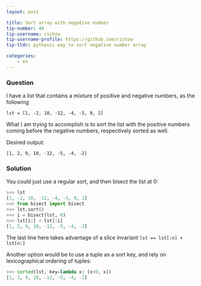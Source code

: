 ```yaml
---
layout: post

title: Sort array with negative number
tip-number: 49
tip-username: richzw
tip-username-profile: https://github.com/richzw
tip-tldr: pythonic way to sort negative number array

categories:
    - en
---
```


### Question

I have a list that contains a mixture of positive and negative numbers, as the following

`lst = [1, -2, 10, -12, -4, -5, 9, 2]`

What I am trying to accomplish is to sort the list with the positive numbers coming before the negative numbers, 
respectively sorted as well.

Desired output:

`[1, 2, 9, 10, -12, -5, -4, -2]`


### Solution

You could just use a regular sort, and then bisect the list at 0:

```python
>>> lst
[1, -2, 10, -12, -4, -5, 9, 2]
>>> from bisect import bisect
>>> lst.sort()
>>> i = bisect(lst, 0)
>>> lst[i:] + lst[:i]
[1, 2, 9, 10, -12, -5, -4, -2]
```

The last line here takes advantage of a slice invariant `lst == lst[:n] + lst[n:]`

Another option would be to use a tuple as a sort key, and rely on lexicographical ordering of tuples:

```python
>>> sorted(lst, key=lambda x: (x<0, x))
[1, 2, 9, 10, -12, -5, -4, -2]
```
